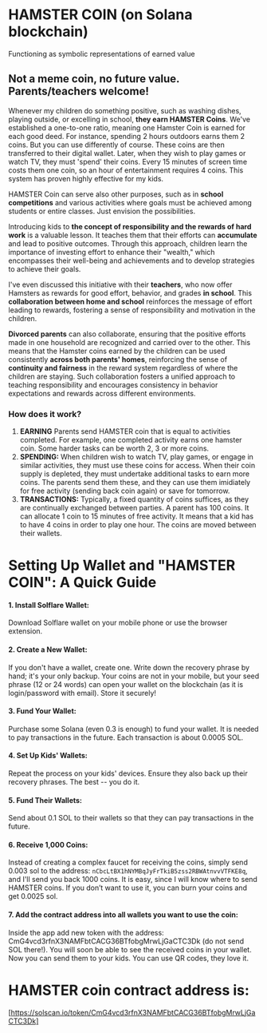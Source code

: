 # HAMSTER COIN (on Solana blockchain)
Functioning as symbolic representations of earned value

## Not a meme coin, no future value. Parents/teachers welcome!

Whenever my children do something positive, such as washing dishes, playing outside, or excelling in school, **they earn HAMSTER Coins**. We've established a one-to-one ratio, meaning one Hamster Coin is earned for each good deed. For instance, spending 2 hours outdoors earns them 2 coins. But you can use differently of course. These coins are then transferred to their digital wallet. Later, when they wish to play games or watch TV, they must 'spend' their coins. Every 15 minutes of screen time costs them one coin, so an hour of entertainment requires 4 coins. This system has proven highly effective for my kids.

HAMSTER Coin can serve also other purposes, such as in **school competitions** and various activities where goals must be achieved among students or entire classes. Just envision the possibilities.

Introducing kids to **the concept of responsibility and the rewards of hard work** is a valuable lesson. It teaches them that their efforts can **accumulate** and lead to positive outcomes. Through this approach, children learn the importance of investing effort to enhance their "wealth," which encompasses their well-being and achievements and to develop strategies to achieve their goals. 

I've even discussed this initiative with their **teachers**, who now offer Hamsters as rewards for good effort, behavior, and grades **in school**. This **collaboration between home and school** reinforces the message of effort leading to rewards, fostering a sense of responsibility and motivation in the children.

**Divorced parents** can also collaborate, ensuring that the positive efforts made in one household are recognized and carried over to the other. This means that the Hamster coins earned by the children can be used consistently **across both parents' homes**, reinforcing the sense of **continuity and fairness** in the reward system regardless of where the children are staying. Such collaboration fosters a unified approach to teaching responsibility and encourages consistency in behavior expectations and rewards across different environments.

### How does it work?


1. **EARNING** Parents send HAMSTER coin that is equal to activities completed. For example, one completed activity earns one hamster coin. Some harder tasks can be worth 2, 3 or more coins.
3. **SPENDING:** When children wish to watch TV, play games, or engage in similar activities, they must use these coins for access. When their coin supply is depleted, they must undertake additional tasks to earn more coins. The parents send them these, and they can use them imidiately for free activity (sending back coin again) or save for tomorrow.
4. **TRANSACTIONS:** Typically, a fixed quantity of coins suffices, as they are continually exchanged between parties. A parent has 100 coins. It can allocate 1 coin to 15 minutes of free activity. It means that a kid has to have 4 coins in order to play one hour. The coins are moved between their wallets.


# Setting Up Wallet and "HAMSTER COIN": A Quick Guide

#### 1. Install Solflare Wallet:
Download Solflare wallet on your mobile phone or use the browser extension.

#### 2. Create a New Wallet:
If you don't have a wallet, create one. Write down the recovery phrase by hand; it's your only backup. Your coins are not in your mobile, but your seed phrase (12 or 24 words) can open your wallet on the blockchain (as it is login/password with email). Store it securely!

#### 3. Fund Your Wallet:
Purchase some Solana (even 0.3 is enough) to fund your wallet. It is needed to pay transactions in the future. Each transaction is about 0.0005 SOL.

#### 4. Set Up Kids' Wallets:
Repeat the process on your kids' devices. Ensure they also back up their recovery phrases. The best -- you do it.

#### 5. Fund Their Wallets:
Send about 0.1 SOL to their wallets so that they can pay transactions in the future.

#### 6. Receive 1,000 Coins:
Instead of creating a complex faucet for receiving the coins, simply send 0.003 sol to the address: `nCbcLtBX1hNYMBqJyFrTkiB5zss2RBWAtnvvVTFKE8q`, and I'll send you back 1000 coins. It is easy, since I will know where to send HAMSTER coins. If you don’t want to use it, you can burn your coins and get 0.0025 sol.

#### 7. Add the contract address into all wallets you want to use the coin:
Inside the app add new token with the address: CmG4vcd3rfnX3NAMFbtCACG36BTfobgMrwLjGaCTC3Dk (do not send SOL there!). You will soon be able to see the received coins in your wallet. Now you can send them to your kids. You can use QR codes, they love it.


# HAMSTER coin contract address is:
[https://solscan.io/token/CmG4vcd3rfnX3NAMFbtCACG36BTfobgMrwLjGaCTC3Dk]
